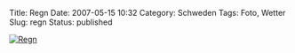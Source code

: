 Title: Regn
Date: 2007-05-15 10:32
Category: Schweden
Tags: Foto, Wetter
Slug: regn
Status: published

[![Regn](/pic/regndr_s.jpg "Regn")](/pic/regndr_l.jpg)

